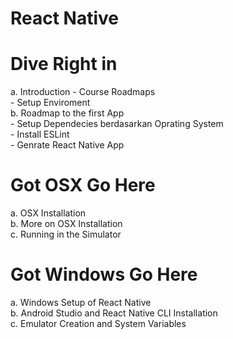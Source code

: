 # React Native

# Dive Right in
a. Introduction - Course Roadmaps</br>
    - Setup Enviroment</br>
b. Roadmap to the first App</br>
    - Setup Dependecies berdasarkan Oprating System</br>
    - Install ESLint</br>
    - Genrate React Native App</br> 

# Got OSX Go Here</br>
a. OSX Installation</br>
b. More on OSX Installation</br>
c. Running in the Simulator</br>

# Got Windows Go Here</br>
a. Windows Setup of React Native</br>
b. Android Studio and React Native CLI Installation</br>
c. Emulator Creation and System Variables</br>
